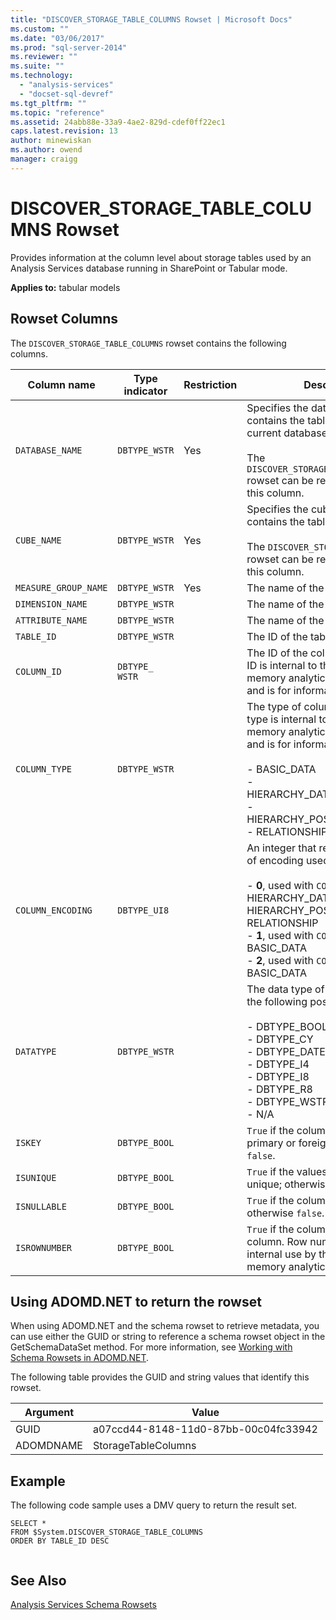 ```yaml
---
title: "DISCOVER_STORAGE_TABLE_COLUMNS Rowset | Microsoft Docs"
ms.custom: ""
ms.date: "03/06/2017"
ms.prod: "sql-server-2014"
ms.reviewer: ""
ms.suite: ""
ms.technology: 
  - "analysis-services"
  - "docset-sql-devref"
ms.tgt_pltfrm: ""
ms.topic: "reference"
ms.assetid: 24abb88e-33a9-4ae2-829d-cdef0ff22ec1
caps.latest.revision: 13
author: minewiskan
ms.author: owend
manager: craigg
---
```

# DISCOVER_STORAGE_TABLE_COLUMNS Rowset
  Provides information at the column level about storage tables used by an Analysis Services database running in SharePoint or Tabular mode.  
  
 **Applies to:** tabular models  
  
## Rowset Columns  
 The `DISCOVER_STORAGE_TABLE_COLUMNS` rowset contains the following columns.  
  
|**Column name**|**Type indicator**|**Restriction**|**Description**|  
|---------------------|------------------------|---------------------|---------------------|  
|`DATABASE_NAME`|`DBTYPE_WSTR`|Yes|Specifies the database name that contains the tables. If omitted, the current database is used.<br /><br /> The `DISCOVER_STORAGE_TABLE_COLUMNS` rowset can be restricted by using this column.|  
|`CUBE_NAME`|`DBTYPE_WSTR`|Yes|Specifies the cube or model that contains the tables.<br /><br /> The `DISCOVER_STORAGE_TABLES` rowset can be restricted by using this column.|  
|`MEASURE_GROUP_NAME`|`DBTYPE_WSTR`|Yes|The name of the measure group.|  
|`DIMENSION_NAME`|`DBTYPE_WSTR`||The name of the dimension.|  
|`ATTRIBUTE_NAME`|`DBTYPE_WSTR`||The name of the attribute.|  
|`TABLE_ID`|`DBTYPE_WSTR`||The ID of the table.|  
|`COLUMN_ID`|`DBTYPE_ WSTR`||The ID of the column. The column ID is internal to the xVelocity in-memory analytics engine (VertiPaq) and is for information only.|  
|`COLUMN_TYPE`|`DBTYPE_WSTR`||The type of column. The column type is internal to the xVelocity in-memory analytics engine (VertiPaq) and is for information only.<br /><br /> -   BASIC_DATA<br />-   HIERARCHY_DATAID_TO_POSITION<br />-   HIERARCHY_POSITION_TO_DATAID<br />-   RELATIONSHIP|  
|`COLUMN_ENCODING`|`DBTYPE_UI8`||An integer that represents the type of encoding used for column data.<br /><br /> -   **0**, used with `COLUMN_TYPE`: HIERARCHY_DATAID_TO_POSITION, HIERARCHY_POSITION_TO_DATAID, RELATIONSHIP<br />-   **1**, used with `COLUMN_TYPE`: BASIC_DATA<br />-   **2**, used with `COLUMN_TYPE`: BASIC_DATA|  
|`DATATYPE`|`DBTYPE_WSTR`||The data type of the column. Has the following possible values:<br /><br /> -   DBTYPE_BOOL<br />-   DBTYPE_CY<br />-   DBTYPE_DATE<br />-   DBTYPE_I4<br />-   DBTYPE_I8<br />-   DBTYPE_R8<br />-   DBTYPE_WSTR<br />-   N/A|  
|`ISKEY`|`DBTYPE_BOOL`||`True` if the column is used as a primary or foreign key; otherwise `false`.|  
|`ISUNIQUE`|`DBTYPE_BOOL`||`True` if the values in the column are unique; otherwise `false`.|  
|`ISNULLABLE`|`DBTYPE_BOOL`||`True` if the column is nullable; otherwise `false`.|  
|`ISROWNUMBER`|`DBTYPE_BOOL`||`True` if the column is a row number column. Row number columns for internal use by the xVelocity in-memory analytics engine.|  
  
## Using ADOMD.NET to return the rowset  
 When using ADOMD.NET and the schema rowset to retrieve metadata, you can use either the GUID or string to reference a schema rowset object in the GetSchemaDataSet method. For more information, see [Working with Schema Rowsets in ADOMD.NET](../../../relational-databases/native-client-ole-db-rowsets/rowsets.md).  
  
 The following table provides the GUID and string values that identify this rowset.  
  
|Argument|Value|  
|--------------|-----------|  
|GUID|a07ccd44-8148-11d0-87bb-00c04fc33942|  
|ADOMDNAME|StorageTableColumns|  
  
## Example  
 The following code sample uses a DMV query to return the result set.  
  
```  
SELECT *  
FROM $System.DISCOVER_STORAGE_TABLE_COLUMNS  
ORDER BY TABLE_ID DESC  
  
```  
  
## See Also  
 [Analysis Services Schema Rowsets](../analysis-services-schema-rowsets.md)  
  
  
